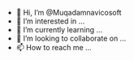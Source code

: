 - 👋 Hi, I’m @Muqadamnavicosoft
- 👀 I’m interested in ...
- 🌱 I’m currently learning ...
- 💞️ I’m looking to collaborate on ...
- 📫 How to reach me ...

<!---
Muqadamnavicosoft/Muqadamnavicosoft is a ✨ special ✨ repository because its `README.md` (this file) appears on your GitHub profile.
You can click the Preview link to take a look at your changes.
--->
